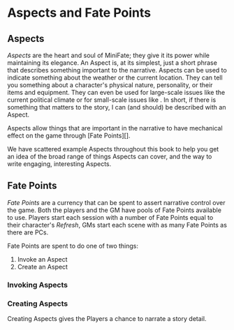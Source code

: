 # Aspects and Fate Points

## Aspects

_Aspects_ are the heart and soul of MiniFate; they give it its power while
maintaining its elegance. An Aspect is, at its simplest, just a short phrase
that describes something important to the narrative. Aspects can be used to
indicate something about the weather or the current location. They can tell
you something about a character's physical nature, personality, or their items
and equipment. They can even be used for large-scale issues like the current
political climate or for small-scale issues like <!--TODO: Like what!?-->. In
short, if there is something that matters to the story, I can (and should) be
described with an Aspect.

Aspects allow things that are important in the narrative to have mechanical
effect on the game through [Fate Points][].

We have scattered example Aspects throughout this book to help you get an idea
of the broad range of things Aspects can cover, and the way to write engaging,
interesting Aspects.

## Fate Points

_Fate Points_ are a currency that can be spent to assert narrative control
over the game. Both the players and the GM have pools of Fate Points available
to use. Players start each session with a number of Fate Points equal to their
character's _Refresh_, GMs start each scene with as many Fate Points as there
are PCs.

Fate Points are spent to do one of two things:

1. Invoke an Aspect
2. Create an Aspect

### Invoking Aspects

### Creating Aspects

Creating Aspects gives the Players a chance to narrate a story detail.
